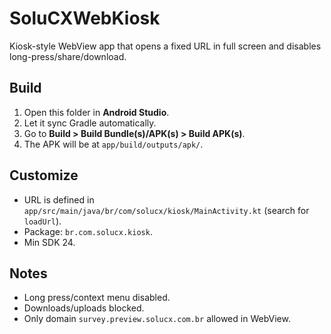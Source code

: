 # SoluCXWebKiosk

Kiosk-style WebView app that opens a fixed URL in full screen and disables long-press/share/download.

## Build
1. Open this folder in **Android Studio**.
2. Let it sync Gradle automatically.
3. Go to **Build > Build Bundle(s)/APK(s) > Build APK(s)**.
4. The APK will be at `app/build/outputs/apk/`.

## Customize
- URL is defined in `app/src/main/java/br/com/solucx/kiosk/MainActivity.kt` (search for `loadUrl`).
- Package: `br.com.solucx.kiosk`.
- Min SDK 24.

## Notes
- Long press/context menu disabled.
- Downloads/uploads blocked.
- Only domain `survey.preview.solucx.com.br` allowed in WebView.
